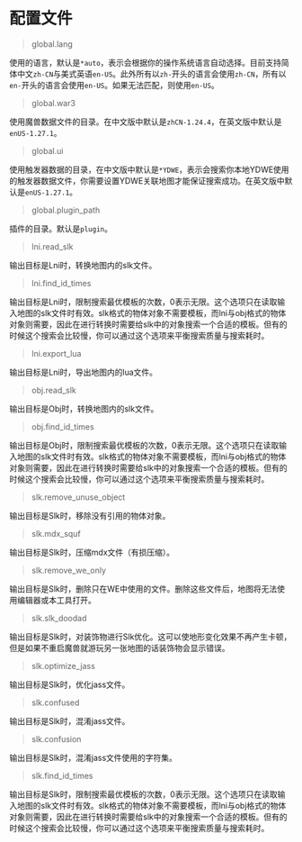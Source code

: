 # 配置文件

> global.lang

使用的语言，默认是`*auto`，表示会根据你的操作系统语言自动选择。目前支持简体中文`zh-CN`与美式英语`en-US`。此外所有以`zh-`开头的语言会使用`zh-CN`，所有以`en-`开头的语言会使用`en-US`。如果无法匹配，则使用`en-US`。

> global.war3

使用魔兽数据文件的目录。在中文版中默认是`zhCN-1.24.4`，在英文版中默认是`enUS-1.27.1`。

> global.ui

使用触发器数据的目录，在中文版中默认是`*YDWE`，表示会搜索你本地YDWE使用的触发器数据文件，你需要设置YDWE关联地图才能保证搜索成功。在英文版中默认是`enUS-1.27.1`。

> global.plugin_path

插件的目录。默认是`plugin`。

> lni.read_slk

输出目标是Lni时，转换地图内的slk文件。

> lni.find_id_times

输出目标是Lni时，限制搜索最优模板的次数，0表示无限。这个选项只在读取输入地图的slk文件时有效。slk格式的物体对象不需要模板，而lni与obj格式的物体对象则需要，因此在进行转换时需要给slk中的对象搜索一个合适的模板。但有的时候这个搜索会比较慢，你可以通过这个选项来平衡搜索质量与搜索耗时。

> lni.export_lua

输出目标是Lni时，导出地图内的lua文件。

> obj.read_slk

输出目标是Obj时，转换地图内的slk文件。

> obj.find_id_times

输出目标是Obj时，限制搜索最优模板的次数，0表示无限。这个选项只在读取输入地图的slk文件时有效。slk格式的物体对象不需要模板，而lni与obj格式的物体对象则需要，因此在进行转换时需要给slk中的对象搜索一个合适的模板。但有的时候这个搜索会比较慢，你可以通过这个选项来平衡搜索质量与搜索耗时。

> slk.remove_unuse_object

输出目标是Slk时，移除没有引用的物体对象。

> slk.mdx_squf

输出目标是Slk时，压缩mdx文件（有损压缩）。

> slk.remove_we_only

输出目标是Slk时，删除只在WE中使用的文件。删除这些文件后，地图将无法使用编辑器或本工具打开。

> slk.slk_doodad

输出目标是Slk时，对装饰物进行Slk优化。这可以使地形变化效果不再产生卡顿，但是如果不重启魔兽就游玩另一张地图的话装饰物会显示错误。

> slk.optimize_jass

输出目标是Slk时，优化jass文件。

> slk.confused

输出目标是Slk时，混淆jass文件。

> slk.confusion

输出目标是Slk时，混淆jass文件使用的字符集。

> slk.find_id_times

输出目标是Slk时，限制搜索最优模板的次数，0表示无限。这个选项只在读取输入地图的slk文件时有效。slk格式的物体对象不需要模板，而lni与obj格式的物体对象则需要，因此在进行转换时需要给slk中的对象搜索一个合适的模板。但有的时候这个搜索会比较慢，你可以通过这个选项来平衡搜索质量与搜索耗时。
